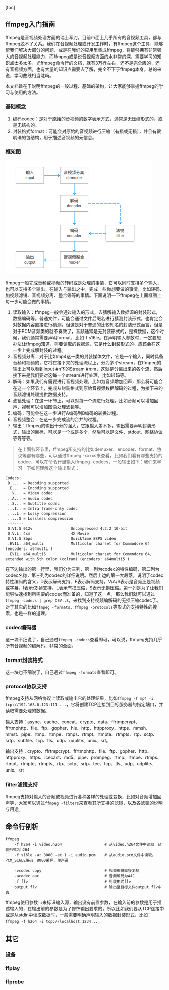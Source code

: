[toc]

## ffmpeg入门指南
ffmpeg是音视频处理方面的瑞士军刀，目前市面上几乎所有的音视频工具，都与ffmpeg脱不了关系。我们在音视频处理或开发工作时，有ffmpeg这个工具，能够帮我们解决大部分的问题，或是在我们的应用里集成ffmpeg，将能够拥有非常强大的音视频处理能力，而ffmpeg或是说音视频方面的水非常的深，需要学习的知识点太多太多，光ffmpeg命令行的文档，就有3万行左右，还不是完全版的，还有音视频方面，也有大量的知识点需要去了解，完全不下于ffmpeg本身。总的来说，学习曲线相当陡峭。

本文档旨在于说明ffmpeg的一般过程、基础的架构，让大家能够掌握ffmpeg的学习与使用的方法。

### 基础概念
1. 编码codec：是对于原始的音视频的数字表示方式，通常是无压缩形式的，或是无结构的。
2. 封装格式format：可能会对原始的音视频进行压缩（有损或无损），并且有很明确的包结构，用于描述音视频的元信息。

### 框架图
<img src="img/framework.png" />

ffmpeg一般完成音频或视频的转码或是处理的事情，它可以同时支持多个输入，也可以支持多个输出，在输入与输出之中，完成一些你想要做的事情，比如转码、加视频滤镜、音视频分离、整合等等的事情。下面说明一下ffmpeg在上面框图上每一步可能会做的事情。

1. 读取输入：ffmpeg一般会通过输入的形式，去猜解输入数据源的封装形式，数据编码等。普通文件，可能会通过文件后缀名进行猜测封装形式，也肯定会对数据内容直接进行猜测，但这是对于普通的比较知名的封装形式而言，但是对于PCM音频类的就不奏效了，音频通常是无封装形式的，是裸数据，这个时候，我们通常需要声明format，比如-f s16le。在声明输入参数时，一定要想办法让ffmpeg知道，将要读取的数据源，它是什么封装形式的。应该会在这一步上完成解封装的过程。
2. 音视频分离：对于比如mp4这一类的封装媒体文件，它是一个输入，同时具备音频和视频的，它将在接下来的处理流程上，分为多个stream，在ffmpeg的输出上可以看到Input #n下的Stream #n:m，这就是分离出来的各个流，然后接下来是我们要对这每一个stream进行处理，比如转码等。
3. 解码：如果我们有需要进行音视频处理，比如为音频增加回声，那么将可能会在这一个环节上，完成从封装格式到原始音视频数据解码的过程，为接下来的音频滤镜处理提供数据支持。
4. 滤镜处理：在这一环节上，可以对每一个流进行处理，比如音频可以增加回声，视频可以增加图像处理滤镜等。
4. 编码：可能会在这一步进行A编码到B编码的转换过程。
5. 音视频整合：在这一步完成流的合并的过程。
6. 输出：ffmpeg的输出十分的强大，它跟输入差不多，输出需要声明封装形式，输出的目标，可以是一个或是多个，然后可以是文件、stdout、网络协议等等等等。

> 在上面各环节里，ffmpeg所支持的比如demuxer、encoder、format、协议等都有哪些，可以通过ffmpeg -xxxxs来查看，比如我们看有哪些支持的codec，可以在命令行里输入ffmpeg -codecs，一般输出如下：我们来学习一下如何理解这个输出形式：

```plaintext
Codecs:
 D..... = Decoding supported
 .E.... = Encoding supported
 ..V... = Video codec
 ..A... = Audio codec
 ..S... = Subtitle codec
 ...I.. = Intra frame-only codec
 ....L. = Lossy compression
 .....S = Lossless compression
 -------
 D.VI.S 012v                 Uncompressed 4:2:2 10-bit
 D.V.L. 4xm                  4X Movie
 D.VI.S 8bps                 QuickTime 8BPS video
 .EVIL. a64_multi            Multicolor charset for Commodore 64 (encoders: a64multi )
 .EVIL. a64_multi5           Multicolor charset for Commodore 64, extended with 5th color (colram) (encoders: a64multi5 )
```

在下边输出的第一行里，我们分为三列，第一列为codec的特性编码，第二列为codec名称，第三列为codec的详细说明。然后上边的第一大段落，说明了codec特性编码的含义，D表示解码支持、E表示解码支持，V/A/S表示是音频还是视频或字幕，I表示仅I祯支持，L表示有损压缩，S表示无损压缩。第一列是为了让我们能够快速找到所需要的codec而准备的，知道了这一点，那么我们就可以通过`ffmpeg -codecs | grep DEV..S`，来找到支持视频编解码的无损压缩codec了。对于其它的比如`ffmpeg -formats`、`ffmpeg -protocols`等形式的支持特性的搜索，也是一样的道理。

### codec编码器
这一块不细说了，自己通过`ffmpeg -codecs`查看即可，可以说，ffmpeg支持几乎所有音视频的编解码，非常的全面。

### format封装格式
这一块也不细说了，自己通过`ffmpeg -formats`查看即可。

### protocol协议支持
ffmpeg支持从网络协议上读取或输出它的处理结果，比如`ffmpeg -f mp4 -i tcp://192.168.0.123:111 ...`，它将创建TCP连接到目标服务器的指定端口，并读取需要处理的数据。

输入支持：async、cache、concat、crypto、data、ffrtmpcrypt、ffrtmphttp、file、ftp、gopher、hls、http、httpproxy、https、mmsh、mmst、pipe、rtmp、rtmpe、rtmps、rtmpt、rtmpte、rtmpts、rtp、sctp、srtp、subfile、tcp、tls、udp、udplite、unix、srt。

输出支持：crypto、ffrtmpcrypt、ffrtmphttp、file、ftp、gopher、http、httpproxy、https、icecast、md5、pipe、prompeg、rtmp、rtmpe、rtmps、rtmpt、rtmpte、rtmpts、rtp、sctp、srtp、tee、tcp、tls、udp、udplite、unix、srt

### filter滤镜支持
ffmpeg支持对输入的音频或视频进行各种各样的处理或变换，比如对音频增加回声等，大家可以通过`ffmpeg -filters`来查看其所支持的滤镜，以及各滤镜的说明与用途。

## 命令行剖析
```plaintext
ffmpeg
    -f h264 -i video.h264                   # 从video.h264文件中读取，封装形式为h264
    -f s16le -ar 8000 -ac 1 -i audio.pcm    # 从audio.pcm文件中读取，PCM_S16LE编码，8000采样，单声道
    
    -vcodec copy                            # 视频编码直接复制
    -acodec aac                             # 音频编码为AAC
    -f flv                                  # 封装形式flv
    output.flv                              # 输出至目标文件output.flv中去
```
ffmpeg使用参数`-i`来标识输入源，输出没有前置参数，在输入前的参数是用于描述输入的，在输出前的参数是为了修饰输出要求的，所以比如我们要从TCP连接中或是从stdin中读取数据时，一般需要明确声明输入的数据封装形式，比如：`ffmpeg -f h264 -i tcp://localhost:1234...`。


## 其它
### 设备
### ffplay
### ffprobe